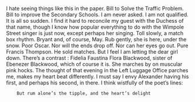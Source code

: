 I hate seeing things like this in the paper. Bill to Solve the Traffic Problem. Bill to improve the Secondary Schools. I am never asked. I am not qualified. It is all so sudden. I find it hard to reconcile my guest with the Duchess of that name, though I know how popular everything to do with the Wimpole Street singer is just now, except perhaps her singing. Toll slowly, a match box rhythm. Bryant and, of course, May. Rub gently, she is here, under the snow. Poor Oscar. Nor will the ends drop off. Nor can her eyes go out. Pure Francis Thompson. He sold matches. But I feel I am letting the dear girl down. There’s a contrast : Fidelia Faustina Flora Blackwood, sister of Ebenezer Blackwood, which of course it is. She marches by on muscular pink hocks. The thought of that evening in the Left Luggage Office parches me, makes my heart beat differently. I must say I envy Alexander having his first, and perhaps his second, in there. I think wistfully of the poet’s lines: 

        But rum alone’s the tipple, and the heart’s delight
